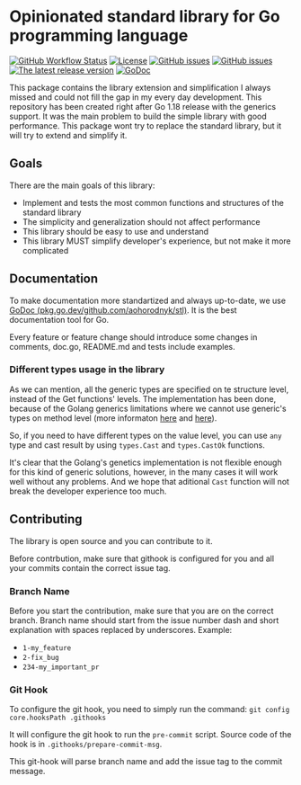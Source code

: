 # Opinionated standard library for Go programming language

[![GitHub Workflow Status](https://github.com/aohorodnyk/stl/actions/workflows/go.yml/badge.svg)](https://github.com/aohorodnyk/stl/actions/workflows/go.yml)
[![License](https://img.shields.io/github/license/aohorodnyk/stl)](https://github.com/aohorodnyk/stl/blob/main/LICENSE)
[![GitHub issues](https://img.shields.io/github/issues/aohorodnyk/stl)](https://github.com/aohorodnyk/stl/issues)
[![GitHub issues](https://img.shields.io/github/issues-pr/aohorodnyk/stl)](https://github.com/aohorodnyk/stl/pulls)
[![The latest release version](https://img.shields.io/github/v/release/aohorodnyk/stl)](https://github.com/aohorodnyk/stl/releases)
[![GoDoc](https://godoc.org/github.com/aohorodnyk/stl?status.svg)](https://pkg.go.dev/github.com/aohorodnyk/stl)

This package contains the library extension and simplification I always missed and could not fill the gap in my every day development. This repository has been created right after Go 1.18 release with the generics support. It was the main problem to build the simple library with good performance.
This package wont try to replace the standard library, but it will try to extend and simplify it.

## Goals
There are the main goals of this library:
* Implement and tests the most common functions and structures of the standard library
* The simplicity and generalization should not affect performance
* This library should be easy to use and understand
* This library MUST simplify developer's experience, but not make it more complicated

## Documentation
To make documentation more standartized and always up-to-date, we use [GoDoc (pkg.go.dev/github.com/aohorodnyk/stl)](https://pkg.go.dev/github.com/aohorodnyk/stl). It is the best documentation tool for Go.

Every feature or feature change should introduce some changes in comments, doc.go, README.md and tests include examples.

### Different types usage in the library
As we can mention, all the generic types are specified on te structure level, instead of the Get functions' levels.
The implementation has been done, because of the Golang generics limitations where we cannot use generic's types on method level (more informaton [here](https://go.dev/doc/faq#generic_methods) and [here](https://go.googlesource.com/proposal/+/master/design/43651-type-parameters.md#no-parameterized-methods)).

So, if you need to have different types on the value level, you can use `any` type and cast result by using `types.Cast` and `types.CastOk` functions.

It's clear that the Golang's genetics implementation is not flexible enough for this kind of generic solutions, however, in the many cases it will work well without any problems.
And we hope that aditional `Cast` function will not break the developer experience too much.

## Contributing
The library is open source and you can contribute to it.

Before contrbution, make sure that githook is configured for you and all your commits contain the correct issue tag.

### Branch Name
Before you start the contribution, make sure that you are on the correct branch. Branch name should start from the issue number dash and short explanation with spaces replaced by underscores. Example:
* `1-my_feature`
* `2-fix_bug`
* `234-my_important_pr`

### Git Hook
To configure the git hook, you need to simply run the command: `git config core.hooksPath .githooks`

It will configure the git hook to run the `pre-commit` script. Source code of the hook is in `.githooks/prepare-commit-msg`.

This git-hook will parse branch name and add the issue tag to the commit message.

